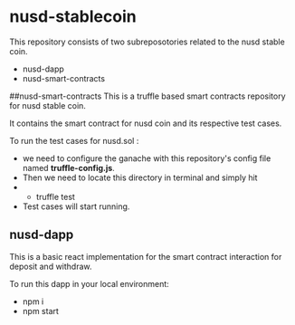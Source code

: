 # nusd-stablecoin

This repository consists of two subreposotories related to the nusd stable coin. 
- nusd-dapp
- nusd-smart-contracts

##nusd-smart-contracts
This is a truffle based smart contracts repository for nusd stable coin.

It contains the smart contract for nusd coin and its respective test cases.

To run the test cases for nusd.sol :
- we need to configure the ganache with this repository's config file named **truffle-config.js**.
- Then we need to locate this directory in terminal and simply hit
- - truffle test
- Test cases will start running.

## nusd-dapp
This is a basic react implementation for the smart contract interaction for deposit and withdraw.

To run this dapp in your local environment:
- npm i
- npm start

 
